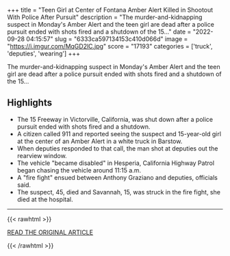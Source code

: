 +++
title = "Teen Girl at Center of Fontana Amber Alert Killed in Shootout With Police After Pursuit"
description = "The murder-and-kidnapping suspect in Monday's Amber Alert and the teen girl are dead after a police pursuit ended with shots fired and a shutdown of the 15..."
date = "2022-09-28 04:15:57"
slug = "6333ca597134153c410d066d"
image = "https://i.imgur.com/MqGD2lC.jpg"
score = "17193"
categories = ['truck', 'deputies', 'wearing']
+++

The murder-and-kidnapping suspect in Monday's Amber Alert and the teen girl are dead after a police pursuit ended with shots fired and a shutdown of the 15...

## Highlights

- The 15 Freeway in Victorville, California, was shut down after a police pursuit ended with shots fired and a shutdown.
- A citizen called 911 and reported seeing the suspect and 15-year-old girl at the center of an Amber Alert in a white truck in Barstow.
- When deputies responded to that call, the man shot at deputies out the rearview window.
- The vehicle "became disabled" in Hesperia, California Highway Patrol began chasing the vehicle around 11:15 a.m.
- A "fire fight" ensued between Anthony Graziano and deputies, officials said.
- The suspect, 45, died and Savannah, 15, was struck in the fire fight, she died at the hospital.

---

{{< rawhtml >}}
  <p class="article-category">
    <a target="_blank" href="https://www.nbclosangeles.com/news/local/police-activity-shuts-down-15-freeway-near-victorville-possibly-fontana-amber-alert/2993823/">READ THE ORIGINAL ARTICLE</a>
  </p>
{{< /rawhtml >}}
